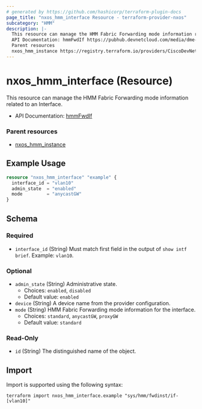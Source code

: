 ```yaml
---
# generated by https://github.com/hashicorp/terraform-plugin-docs
page_title: "nxos_hmm_interface Resource - terraform-provider-nxos"
subcategory: "HMM"
description: |-
  This resource can manage the HMM Fabric Forwarding mode information related to an Interface.
  API Documentation: hmmFwdIf https://pubhub.devnetcloud.com/media/dme-docs-10-2-2/docs/Host%20Mobility/hmm:FwdIf/
  Parent resources
  nxos_hmm_instance https://registry.terraform.io/providers/CiscoDevNet/nxos/latest/docs/resources/hmm_instance
---
```


# nxos_hmm_interface (Resource)

This resource can manage the HMM Fabric Forwarding mode information related to an Interface.

- API Documentation: [hmmFwdIf](https://pubhub.devnetcloud.com/media/dme-docs-10-2-2/docs/Host%20Mobility/hmm:FwdIf/)

### Parent resources

- [nxos_hmm_instance](https://registry.terraform.io/providers/CiscoDevNet/nxos/latest/docs/resources/hmm_instance)

## Example Usage

```terraform
resource "nxos_hmm_interface" "example" {
  interface_id = "vlan10"
  admin_state  = "enabled"
  mode         = "anycastGW"
}
```

<!-- schema generated by tfplugindocs -->
## Schema

### Required

- `interface_id` (String) Must match first field in the output of `show intf brief`. Example: `vlan10`.

### Optional

- `admin_state` (String) Administrative state.
  - Choices: `enabled`, `disabled`
  - Default value: `enabled`
- `device` (String) A device name from the provider configuration.
- `mode` (String) HMM Fabric Forwarding mode information for the interface.
  - Choices: `standard`, `anycastGW`, `proxyGW`
  - Default value: `standard`

### Read-Only

- `id` (String) The distinguished name of the object.

## Import

Import is supported using the following syntax:

```shell
terraform import nxos_hmm_interface.example "sys/hmm/fwdinst/if-[vlan10]"
```
